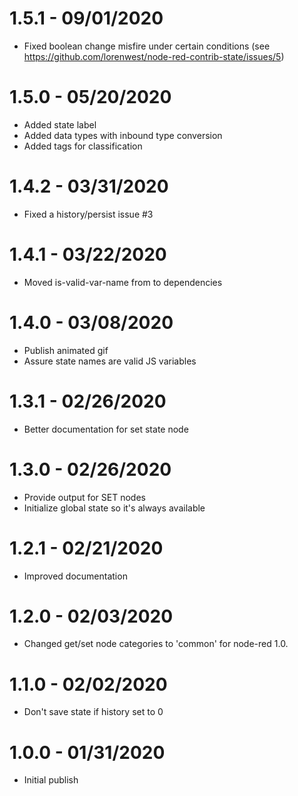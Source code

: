 1.5.1 - 09/01/2020
==================

  * Fixed boolean change misfire under certain conditions
    (see https://github.com/lorenwest/node-red-contrib-state/issues/5)

1.5.0 - 05/20/2020
==================

  * Added state label
  * Added data types with inbound type conversion
  * Added tags for classification

1.4.2 - 03/31/2020
==================

  * Fixed a history/persist issue #3

1.4.1 - 03/22/2020
==================

  * Moved is-valid-var-name from to dependencies

1.4.0 - 03/08/2020
==================

  * Publish animated gif
  * Assure state names are valid JS variables

1.3.1 - 02/26/2020
==================

  * Better documentation for set state node

1.3.0 - 02/26/2020
==================

  * Provide output for SET nodes
  * Initialize global state so it's always available

1.2.1 - 02/21/2020
==================

  * Improved documentation

1.2.0 - 02/03/2020
==================

  * Changed get/set node categories to 'common' for node-red 1.0.

1.1.0 - 02/02/2020
==================

  * Don't save state if history set to 0


1.0.0 - 01/31/2020
==================

  * Initial publish
